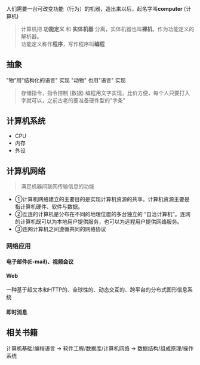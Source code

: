 人们需要一台可改变功能（行为）的机器，造出来以后，起名字叫**computer** (计算机)
> 计算机把 **功能定义** 和 **实体机器** 分离，实体机器也叫**裸机**，作为功能定义的解析器。  
> 功能定义称作**程序**，写作程序叫**编程**
<!--more-->

## 抽象
"物"用"结构化的语言" 实现
"动物" 也用"语言" 实现

> 存储指令，指令控制 (数据)
> 编程用文字实现，比价方便，每个人只要打入字就可以，之前古老的要准备硬件型的"字条"
## 计算机系统
- CPU 
- 内存
- 外设

## 计算机网络 
> 满足机器间联网传输信息的功能

- ①计算机网络建立的主要目的是实现计算机资源的共享。计算机资源主要是指计算机硬件、软件与数据。
- ②互连的计算机是分布在不同的地理位置的多台独立的 “自治计算机”。连网的计算机既可以为本地用户提供服务，也可以为远程用户提供网络服务。
- ③连网计算机之间遵循共同的网络协议

### 网络应用
#### 电子邮件(E-mail)、视频会议
#### Web
一种基于超文本和HTTP的、全球性的、动态交互的、跨平台的分布式图形信息系统

#### 即时消息
## 相关书籍
计算机基础/编程语言
→
软件工程/数据库/计算机网络
→
数据结构/组成原理/操作系统
